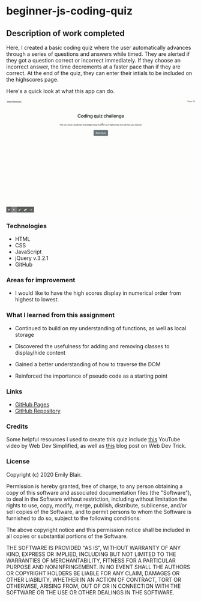 # beginner-js-coding-quiz

## Description of work completed
Here, I created a basic coding quiz where the user automatically advances through a series of questions and answers while timed.  They are alerted if they got a question correct or incorrect immediately.  If they choose an incorrect answer, the time decrements at a faster pace than if they are correct.  At the end of the quiz, they can enter their intials to be included on the highscores page.

Here's a quick look at what this app can do.

![beginner js coding quiz demo](Assets/coding-quiz-demo.gif)

### Technologies
* HTML
* CSS
* JavaScript
* jQuery v.3.2.1
* GitHub

### Areas for improvement

* I would like to have the high scores display in numerical order from highest to lowest. 

### What I learned from this assignment

* Continued to build on my understanding of functions, as well as local storage

* Discovered the usefulness for adding and removing classes to display/hide content

* Gained a better understanding of how to traverse the DOM

* Reinforced the importance of pseudo code as a starting point

### Links
* [GitHub Pages](https://emblair96.github.io/beginner-js-coding-quiz/)
* [GitHub Repository](https://github.com/emblair96/beginner-js-coding-quiz)

### Credits
Some helpful resources I used to create this quiz include [this](https://www.youtube.com/watch?v=R1S_NhKkvGA&t=620s) YouTube video by Web Dev Simplified, as well as [this](https://webdevtrick.com/create-javascript-quiz-program/) blog post on Web Dev Trick.

### License 
Copyright (c) 2020 Emily Blair.  

Permission is hereby granted, free of charge, to any person obtaining a copy
of this software and associated documentation files (the "Software"), to deal
in the Software without restriction, including without limitation the rights
to use, copy, modify, merge, publish, distribute, sublicense, and/or sell
copies of the Software, and to permit persons to whom the Software is
furnished to do so, subject to the following conditions:

The above copyright notice and this permission notice shall be included in all
copies or substantial portions of the Software.

THE SOFTWARE IS PROVIDED "AS IS", WITHOUT WARRANTY OF ANY KIND, EXPRESS OR
IMPLIED, INCLUDING BUT NOT LIMITED TO THE WARRANTIES OF MERCHANTABILITY,
FITNESS FOR A PARTICULAR PURPOSE AND NONINFRINGEMENT. IN NO EVENT SHALL THE
AUTHORS OR COPYRIGHT HOLDERS BE LIABLE FOR ANY CLAIM, DAMAGES OR OTHER
LIABILITY, WHETHER IN AN ACTION OF CONTRACT, TORT OR OTHERWISE, ARISING FROM,
OUT OF OR IN CONNECTION WITH THE SOFTWARE OR THE USE OR OTHER DEALINGS IN THE
SOFTWARE.